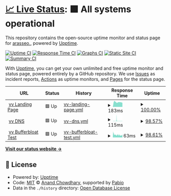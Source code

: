 # [📈 Live Status](https://upptime.0ms.dev): <!--live status--> **🟩 All systems operational**

This repository contains the open-source uptime monitor and status page for [arasseo.](https://upptime.0ms.dev), powered by [Upptime](https://github.com/upptime/upptime).

[![Uptime CI](https://github.com/galpt/upptime/workflows/Uptime%20CI/badge.svg)](https://github.com/galpt/upptime/actions?query=workflow%3A%22Uptime+CI%22)
[![Response Time CI](https://github.com/galpt/upptime/workflows/Response%20Time%20CI/badge.svg)](https://github.com/galpt/upptime/actions?query=workflow%3A%22Response+Time+CI%22)
[![Graphs CI](https://github.com/galpt/upptime/workflows/Graphs%20CI/badge.svg)](https://github.com/galpt/upptime/actions?query=workflow%3A%22Graphs+CI%22)
[![Static Site CI](https://github.com/galpt/upptime/workflows/Static%20Site%20CI/badge.svg)](https://github.com/galpt/upptime/actions?query=workflow%3A%22Static+Site+CI%22)
[![Summary CI](https://github.com/galpt/upptime/workflows/Summary%20CI/badge.svg)](https://github.com/galpt/upptime/actions?query=workflow%3A%22Summary+CI%22)

With [Upptime](https://upptime.js.org), you can get your own unlimited and free uptime monitor and status page, powered entirely by a GitHub repository. We use [Issues](https://github.com/galpt/upptime/issues) as incident reports, [Actions](https://github.com/galpt/upptime/actions) as uptime monitors, and [Pages](https://upptime.0ms.dev) for the status page.

<!--start: status pages-->
<!-- This summary is generated by Upptime (https://github.com/upptime/upptime) -->
<!-- Do not edit this manually, your changes will be overwritten -->
<!-- prettier-ignore -->
| URL | Status | History | Response Time | Uptime |
| --- | ------ | ------- | ------------- | ------ |
| <img alt="" src="https://icons.duckduckgo.com/ip3/vv.services.ico" height="13"> [vv Landing Page](https://vv.services) | 🟩 Up | [vv-landing-page.yml](https://github.com/galpt/upptime/commits/HEAD/history/vv-landing-page.yml) | <details><summary><img alt="Response time graph" src="./graphs/vv-landing-page/response-time-week.png" height="20"> 183ms</summary><br><a href="https://status.vv.services/history/vv-landing-page"><img alt="Response time 241" src="https://img.shields.io/endpoint?url=https%3A%2F%2Fraw.githubusercontent.com%2Fgalpt%2Fupptime%2FHEAD%2Fapi%2Fvv-landing-page%2Fresponse-time.json"></a><br><a href="https://status.vv.services/history/vv-landing-page"><img alt="24-hour response time 159" src="https://img.shields.io/endpoint?url=https%3A%2F%2Fraw.githubusercontent.com%2Fgalpt%2Fupptime%2FHEAD%2Fapi%2Fvv-landing-page%2Fresponse-time-day.json"></a><br><a href="https://status.vv.services/history/vv-landing-page"><img alt="7-day response time 183" src="https://img.shields.io/endpoint?url=https%3A%2F%2Fraw.githubusercontent.com%2Fgalpt%2Fupptime%2FHEAD%2Fapi%2Fvv-landing-page%2Fresponse-time-week.json"></a><br><a href="https://status.vv.services/history/vv-landing-page"><img alt="30-day response time 241" src="https://img.shields.io/endpoint?url=https%3A%2F%2Fraw.githubusercontent.com%2Fgalpt%2Fupptime%2FHEAD%2Fapi%2Fvv-landing-page%2Fresponse-time-month.json"></a><br><a href="https://status.vv.services/history/vv-landing-page"><img alt="1-year response time 241" src="https://img.shields.io/endpoint?url=https%3A%2F%2Fraw.githubusercontent.com%2Fgalpt%2Fupptime%2FHEAD%2Fapi%2Fvv-landing-page%2Fresponse-time-year.json"></a></details> | <details><summary><a href="https://status.vv.services/history/vv-landing-page">100.00%</a></summary><a href="https://status.vv.services/history/vv-landing-page"><img alt="All-time uptime 100.00%" src="https://img.shields.io/endpoint?url=https%3A%2F%2Fraw.githubusercontent.com%2Fgalpt%2Fupptime%2FHEAD%2Fapi%2Fvv-landing-page%2Fuptime.json"></a><br><a href="https://status.vv.services/history/vv-landing-page"><img alt="24-hour uptime 100.00%" src="https://img.shields.io/endpoint?url=https%3A%2F%2Fraw.githubusercontent.com%2Fgalpt%2Fupptime%2FHEAD%2Fapi%2Fvv-landing-page%2Fuptime-day.json"></a><br><a href="https://status.vv.services/history/vv-landing-page"><img alt="7-day uptime 100.00%" src="https://img.shields.io/endpoint?url=https%3A%2F%2Fraw.githubusercontent.com%2Fgalpt%2Fupptime%2FHEAD%2Fapi%2Fvv-landing-page%2Fuptime-week.json"></a><br><a href="https://status.vv.services/history/vv-landing-page"><img alt="30-day uptime 100.00%" src="https://img.shields.io/endpoint?url=https%3A%2F%2Fraw.githubusercontent.com%2Fgalpt%2Fupptime%2FHEAD%2Fapi%2Fvv-landing-page%2Fuptime-month.json"></a><br><a href="https://status.vv.services/history/vv-landing-page"><img alt="1-year uptime 100.00%" src="https://img.shields.io/endpoint?url=https%3A%2F%2Fraw.githubusercontent.com%2Fgalpt%2Fupptime%2FHEAD%2Fapi%2Fvv-landing-page%2Fuptime-year.json"></a></details>
| <img alt="" src="https://icons.duckduckgo.com/ip3/vv.services.ico" height="13"> [vv DNS](https://vv.services/dns/) | 🟩 Up | [vv-dns.yml](https://github.com/galpt/upptime/commits/HEAD/history/vv-dns.yml) | <details><summary><img alt="Response time graph" src="./graphs/vv-dns/response-time-week.png" height="20"> 115ms</summary><br><a href="https://status.vv.services/history/vv-dns"><img alt="Response time 113" src="https://img.shields.io/endpoint?url=https%3A%2F%2Fraw.githubusercontent.com%2Fgalpt%2Fupptime%2FHEAD%2Fapi%2Fvv-dns%2Fresponse-time.json"></a><br><a href="https://status.vv.services/history/vv-dns"><img alt="24-hour response time 49" src="https://img.shields.io/endpoint?url=https%3A%2F%2Fraw.githubusercontent.com%2Fgalpt%2Fupptime%2FHEAD%2Fapi%2Fvv-dns%2Fresponse-time-day.json"></a><br><a href="https://status.vv.services/history/vv-dns"><img alt="7-day response time 115" src="https://img.shields.io/endpoint?url=https%3A%2F%2Fraw.githubusercontent.com%2Fgalpt%2Fupptime%2FHEAD%2Fapi%2Fvv-dns%2Fresponse-time-week.json"></a><br><a href="https://status.vv.services/history/vv-dns"><img alt="30-day response time 113" src="https://img.shields.io/endpoint?url=https%3A%2F%2Fraw.githubusercontent.com%2Fgalpt%2Fupptime%2FHEAD%2Fapi%2Fvv-dns%2Fresponse-time-month.json"></a><br><a href="https://status.vv.services/history/vv-dns"><img alt="1-year response time 113" src="https://img.shields.io/endpoint?url=https%3A%2F%2Fraw.githubusercontent.com%2Fgalpt%2Fupptime%2FHEAD%2Fapi%2Fvv-dns%2Fresponse-time-year.json"></a></details> | <details><summary><a href="https://status.vv.services/history/vv-dns">98.57%</a></summary><a href="https://status.vv.services/history/vv-dns"><img alt="All-time uptime 98.73%" src="https://img.shields.io/endpoint?url=https%3A%2F%2Fraw.githubusercontent.com%2Fgalpt%2Fupptime%2FHEAD%2Fapi%2Fvv-dns%2Fuptime.json"></a><br><a href="https://status.vv.services/history/vv-dns"><img alt="24-hour uptime 98.76%" src="https://img.shields.io/endpoint?url=https%3A%2F%2Fraw.githubusercontent.com%2Fgalpt%2Fupptime%2FHEAD%2Fapi%2Fvv-dns%2Fuptime-day.json"></a><br><a href="https://status.vv.services/history/vv-dns"><img alt="7-day uptime 98.57%" src="https://img.shields.io/endpoint?url=https%3A%2F%2Fraw.githubusercontent.com%2Fgalpt%2Fupptime%2FHEAD%2Fapi%2Fvv-dns%2Fuptime-week.json"></a><br><a href="https://status.vv.services/history/vv-dns"><img alt="30-day uptime 98.73%" src="https://img.shields.io/endpoint?url=https%3A%2F%2Fraw.githubusercontent.com%2Fgalpt%2Fupptime%2FHEAD%2Fapi%2Fvv-dns%2Fuptime-month.json"></a><br><a href="https://status.vv.services/history/vv-dns"><img alt="1-year uptime 98.73%" src="https://img.shields.io/endpoint?url=https%3A%2F%2Fraw.githubusercontent.com%2Fgalpt%2Fupptime%2FHEAD%2Fapi%2Fvv-dns%2Fuptime-year.json"></a></details>
| <img alt="" src="https://icons.duckduckgo.com/ip3/vv.services.ico" height="13"> [vv Bufferbloat Test](https://vv.services/bufferbloat/) | 🟩 Up | [vv-bufferbloat-test.yml](https://github.com/galpt/upptime/commits/HEAD/history/vv-bufferbloat-test.yml) | <details><summary><img alt="Response time graph" src="./graphs/vv-bufferbloat-test/response-time-week.png" height="20"> 63ms</summary><br><a href="https://status.vv.services/history/vv-bufferbloat-test"><img alt="Response time 63" src="https://img.shields.io/endpoint?url=https%3A%2F%2Fraw.githubusercontent.com%2Fgalpt%2Fupptime%2FHEAD%2Fapi%2Fvv-bufferbloat-test%2Fresponse-time.json"></a><br><a href="https://status.vv.services/history/vv-bufferbloat-test"><img alt="24-hour response time 57" src="https://img.shields.io/endpoint?url=https%3A%2F%2Fraw.githubusercontent.com%2Fgalpt%2Fupptime%2FHEAD%2Fapi%2Fvv-bufferbloat-test%2Fresponse-time-day.json"></a><br><a href="https://status.vv.services/history/vv-bufferbloat-test"><img alt="7-day response time 63" src="https://img.shields.io/endpoint?url=https%3A%2F%2Fraw.githubusercontent.com%2Fgalpt%2Fupptime%2FHEAD%2Fapi%2Fvv-bufferbloat-test%2Fresponse-time-week.json"></a><br><a href="https://status.vv.services/history/vv-bufferbloat-test"><img alt="30-day response time 63" src="https://img.shields.io/endpoint?url=https%3A%2F%2Fraw.githubusercontent.com%2Fgalpt%2Fupptime%2FHEAD%2Fapi%2Fvv-bufferbloat-test%2Fresponse-time-month.json"></a><br><a href="https://status.vv.services/history/vv-bufferbloat-test"><img alt="1-year response time 63" src="https://img.shields.io/endpoint?url=https%3A%2F%2Fraw.githubusercontent.com%2Fgalpt%2Fupptime%2FHEAD%2Fapi%2Fvv-bufferbloat-test%2Fresponse-time-year.json"></a></details> | <details><summary><a href="https://status.vv.services/history/vv-bufferbloat-test">98.61%</a></summary><a href="https://status.vv.services/history/vv-bufferbloat-test"><img alt="All-time uptime 98.76%" src="https://img.shields.io/endpoint?url=https%3A%2F%2Fraw.githubusercontent.com%2Fgalpt%2Fupptime%2FHEAD%2Fapi%2Fvv-bufferbloat-test%2Fuptime.json"></a><br><a href="https://status.vv.services/history/vv-bufferbloat-test"><img alt="24-hour uptime 98.36%" src="https://img.shields.io/endpoint?url=https%3A%2F%2Fraw.githubusercontent.com%2Fgalpt%2Fupptime%2FHEAD%2Fapi%2Fvv-bufferbloat-test%2Fuptime-day.json"></a><br><a href="https://status.vv.services/history/vv-bufferbloat-test"><img alt="7-day uptime 98.61%" src="https://img.shields.io/endpoint?url=https%3A%2F%2Fraw.githubusercontent.com%2Fgalpt%2Fupptime%2FHEAD%2Fapi%2Fvv-bufferbloat-test%2Fuptime-week.json"></a><br><a href="https://status.vv.services/history/vv-bufferbloat-test"><img alt="30-day uptime 98.76%" src="https://img.shields.io/endpoint?url=https%3A%2F%2Fraw.githubusercontent.com%2Fgalpt%2Fupptime%2FHEAD%2Fapi%2Fvv-bufferbloat-test%2Fuptime-month.json"></a><br><a href="https://status.vv.services/history/vv-bufferbloat-test"><img alt="1-year uptime 98.76%" src="https://img.shields.io/endpoint?url=https%3A%2F%2Fraw.githubusercontent.com%2Fgalpt%2Fupptime%2FHEAD%2Fapi%2Fvv-bufferbloat-test%2Fuptime-year.json"></a></details>

<!--end: status pages-->

[**Visit our status website →**](https://upptime.0ms.dev)

## 📄 License

- Powered by: [Upptime](https://github.com/upptime/upptime)
- Code: [MIT](./LICENSE) © [Anand Chowdhary](https://anandchowdhary.com), supported by [Pabio](https://pabio.com)
- Data in the `./history` directory: [Open Database License](https://opendatacommons.org/licenses/odbl/1-0/)
